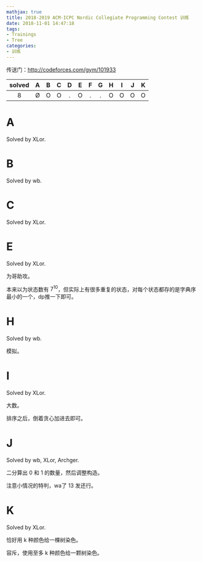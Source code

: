 ```yaml
---
mathjax: true
title: 2018-2019 ACM-ICPC Nordic Collegiate Programming Contest 训练
date: 2018-11-01 14:47:18
tags:
- Trainings
- Tree
categories:
- 训练
---
```


传送门：http://codeforces.com/gym/101933

| solved |  A  |  B  |  C  |  D  |  E  |  F  |  G  |  H  |  I  |  J  |  K  |
| :----: | :-: | :-: | :-: | :-: | :-: | :-: | :-: | :-: | :-: | :-: | :-: |
|    8   |  Ø  |  O  |  O  |  .  |  O  |  .  |  .  |  O  |  O  |  O  |  O  |

<!--more-->

# A

Solved by XLor.

# B

Solved by wb.

# C

Solved by XLor.

# E

Solved by XLor.

为哥助攻。

本来以为状态数有 $7^{10}$，但实际上有很多重复的状态，对每个状态都存的是字典序最小的一个，dp推一下即可。

# H 

Solved by wb.

模拟。

# I

Solved by XLor.

大数。

排序之后，倒着贪心加进去即可。

# J

Solved by wb, XLor, Archger.

二分算出 0 和 1 的数量，然后调整构造。

注意小情况的特判，wa了 13 发还行。

# K

Solved by XLor.

恰好用 k 种颜色给一棵树染色。

容斥，使用至多 k 种颜色给一颗树染色。